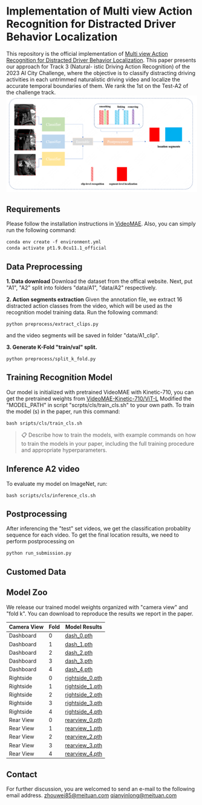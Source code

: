 # Implementation of Multi view Action Recognition for Distracted Driver Behavior Localization

This repository is the official implementation of [Multi view Action Recognition for Distracted Driver Behavior Localization](paper/19.pdf).  This paper presents our approach for Track 3 (Natural- istic Driving Action Recognition) of the 2023 AI City Challenge, where the objective is to classify distracting driving activities in each untrimmed naturalistic driving video and localize the accurate temporal boundaries of them. We  rank the 1st on the Test-A2 of the challenge track.
![pipeline](figs/pipeline.png)
## Requirements
Please follow the installation instructions in [VideoMAE](https://github.com/MCG-NJU/VideoMAE). Also, you can simply run the following command:
```
conda env create -f environment.yml
conda activate pt1.9.0cu11.1_official
```

##  Data Preprocessing
**1. Data download**
Download the dataset from the offical website. Next, put "A1", "A2" split into folders "data/A1", "data/A2" respectively.   


**2. Action segments extraction**
Given the annotation file, we extract 16 distracted action classes from the video, which will be used as the recognition model training data. Run the following command:

```
python preprocess/extract_clips.py
```
and the video segments will be saved in folder "data/A1_clip".

**3. Generate K-Fold "train/val" split.**

```
python preprocess/split_k_fold.py
```




## Training Recognition Model
Our model is initialized with pretrained VideoMAE with  Kinetic-710, you can get the pretrained weights from [VideoMAE-Kinetic-710/ViT-L](https://drive.google.com/file/d/1jX1CiqxSkCfc94y8FRW1YGHy-GNvHCuD/view?usp=sharing) 
Modified the "MODEL_PATH" in script "scrpts/cls/train_cls.sh" to your own path.
To train the model (s) in the paper, run this command:

```train
bash sripts/cls/train_cls.sh
```

>📋  Describe how to train the models, with example commands on how to train the models in your paper, including the full training procedure and appropriate hyperparameters.

## Inference A2 video

To evaluate my model on ImageNet, run:

```inference 
bash scripts/cls/inference_cls.sh 
```


## Postprocessing 

After inferencing the "test" set videos, we get the classification probablity sequence for each video. To get the final location results, we need to perform postprocessing on  
```
python run_submission.py
```


## Customed Data 
 

## Model Zoo
We release our trained model weights organized with "camera view" and "fold k". You can download to reproduce the results we report in the paper.

| Camera View       | Fold | Model Results |
| ------------------ |---------------- | -------------- |
| Dashboard   |     0         |       [dash_0.pth](https://huggingface.co/idealweiwei/aicity_release/tree/main)    |
| Dashboard   |     1         |       [dash_1.pth](https://huggingface.co/idealweiwei/aicity_release/tree/main)    |
| Dashboard   |     2         |       [dash_2.pth](https://huggingface.co/idealweiwei/aicity_release/tree/main)    |
| Dashboard   |     3         |       [dash_3.pth](https://huggingface.co/idealweiwei/aicity_release/tree/main)    |
| Dashboard   |     4         |       [dash_4.pth](https://huggingface.co/idealweiwei/aicity_release/tree/main)    |
| Rightside   |     0         |       [rightside_0.pth](https://huggingface.co/idealweiwei/aicity_release/tree/main)    |
| Rightside   |     1         |       [rightside_1.pth](https://huggingface.co/idealweiwei/aicity_release/tree/main)    |
| Rightside   |     2         |       [rightside_2.pth](https://huggingface.co/idealweiwei/aicity_release/tree/main)    |
| Rightside   |     3         |       [rightside_3.pth](https://huggingface.co/idealweiwei/aicity_release/tree/main)    |
| Rightside   |     4         |       [rightside_4.pth](https://huggingface.co/idealweiwei/aicity_release/tree/main)    |
| Rear View   |     0         |       [rearview_0.pth](https://huggingface.co/idealweiwei/aicity_release/tree/main)    |
| Rear View   |     1         |       [rearview_1.pth](https://huggingface.co/idealweiwei/aicity_release/tree/main)    |
| Rear View   |     2         |       [rearview_2.pth](https://huggingface.co/idealweiwei/aicity_release/tree/main)    |
| Rear View   |     3         |       [rearview_3.pth](https://huggingface.co/idealweiwei/aicity_release/tree/main)    |
| Rear View   |     4         |       [rearview_4.pth](https://huggingface.co/idealweiwei/aicity_release/tree/main)    |


## Contact
For further discussion, you are welcomed to send an e-mail to the following email address. 
zhouwei85@meituan.com
qianyinlong@meituan.com